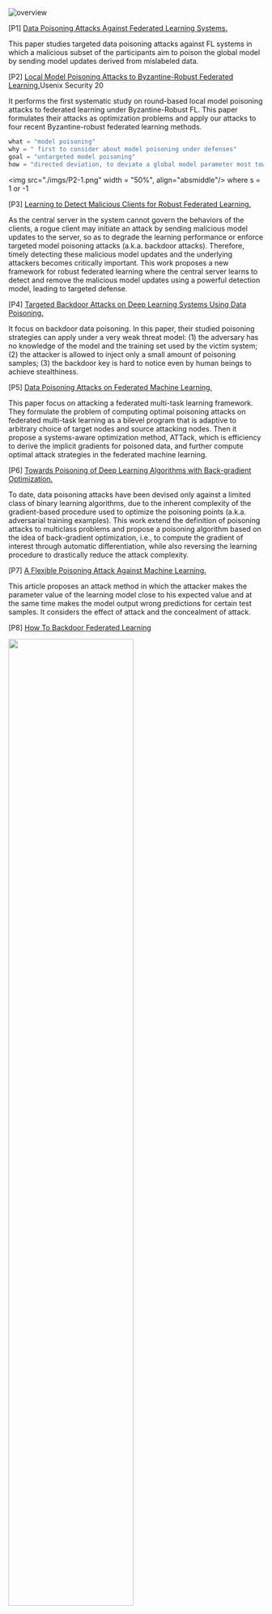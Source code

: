![overview](./imgs/poison_overview.png)

[P1] [Data Poisoning Attacks Against
Federated Learning Systems.](./Poison/P1_Data_Poisoning_Attacks_Against_Federated_Learning_Systems.pdf)

This paper studies targeted data poisoning attacks against FL systems in which a malicious subset of the participants aim to poison the
global model by sending model updates derived from mislabeled data.

[P2] [Local Model Poisoning Attacks to Byzantine-Robust Federated Learning.](./Poison/P2_Local_Model_Poisoning_Attacks_to_Byzantine_Robust_Federated_Learning.pdf)Usenix Security 20


It performs the first systematic study on round-based local model poisoning attacks to federated learning under Byzantine-Robust FL. This paper formulates their attacks as optimization problems and apply our attacks to four recent Byzantine-robust federated learning methods.

```python
what = "model poisoning"
why = " first to consider about model poisoning under defenses"
goal = "untargeted model poisoning"
how = "directed deviation, to deviate a global model parameter most towards the inverse of the direction under aggregation defenses"
```
<img src="./imgs/P2-1.png" width = "50%",  align="absmiddle"/>
where s = 1 or -1


[P3] [Learning to Detect Malicious Clients for Robust Federated Learning.](./Poison/P3_Learning_to_Detect_Malicious_Clients_for_Robust_Federated_Learning.pdf)

As the central server in the system cannot govern the behaviors of the clients, a rogue client may initiate an attack by sending malicious model updates to the server, so as to degrade the learning performance or enforce targeted model poisoning attacks (a.k.a. backdoor attacks). Therefore, timely detecting these malicious model updates and the underlying attackers becomes critically important. This work proposes a new framework for robust federated learning where the central server learns to detect and remove the malicious model updates using a powerful detection model, leading to targeted defense. 


[P4] [Targeted Backdoor Attacks on Deep Learning Systems Using Data Poisoning.](./Poison/P4_Targeted_Backdoor_Attacks_on_Deep_Learning_Systems_Using_Data_Poisoning.pdf)

It focus on backdoor data poisoning. In this paper, their studied poisoning strategies can apply under a very weak threat model: (1) the adversary has no knowledge of the model and the training set used by the victim system; (2) the attacker is allowed to inject only a small amount of poisoning samples; (3) the backdoor key is hard to notice even by human beings to achieve stealthiness. 

[P5] [Data Poisoning Attacks on Federated Machine
Learning.](./Poison/P5_Data_Poisoning_Attacks_on_Federated_Machine_Learning.pdf)

This paper focus on attacking a federated multi-task learning framework. They formulate the problem of computing optimal poisoning attacks on federated multi-task learning as a bilevel program that is adaptive to arbitrary choice of target nodes and source attacking nodes. Then it propose a systems-aware optimization method, ATTack, which is efficiency to derive the implicit gradients for poisoned data, and further compute optimal attack strategies in the federated machine learning. 

[P6] [Towards Poisoning of Deep Learning Algorithms with
Back-gradient Optimization.](./Poison/P6_Towards_Poisoning_of_Deep_Learning_Algorithms_with_Back-gradient_Optimization.pdf)

To date, data poisoning attacks have been devised only against a limited class of binary learning algorithms, due to the inherent complexity of the gradient-based procedure used to optimize the poisoning points (a.k.a. adversarial training examples). This work extend the definition of poisoning attacks to multiclass problems and propose a poisoning algorithm based on the idea of back-gradient optimization, i.e., to compute the gradient of interest through automatic differentiation, while also reversing the learning procedure to drastically reduce the attack complexity.

[P7] [A Flexible Poisoning Attack Against Machine
Learning.](./Poison/P7_A_Flexible_Poisoning_Attack_Against_Machine_Learning.pdf)

This article proposes an attack method in which the attacker makes the parameter value of the learning model close to his expected value and at the same time makes the model output wrong predictions for certain test samples. It considers the effect of attack and the concealment of attack. 


[P8] [How To Backdoor Federated Learning](./Poison/P8_How_To_Backdoor_Federated_Learning.pdf)

<img src="./imgs/P8-1.png" width = "70%" />
<img src="./imgs/P8-2.png" width = "50%" />


The paper proposes an input matrix manipulation to conduct targeted local model poisoning backdoor in federated learning. When the global is about to converge, the attacker could inject a malicious model based on the difference of the clean global one. And it proved to be efficient even when the attacker does not know the global learning rate. 

[P14] [Robust Federated Training via Collaborative Machine Teaching using Trusted Instances](./Poison/P14_Robust_Federated_Training_via_Collaborative_Machine_Teaching_using_Trusted_Instances.pdf)
AAAI

This paper considers partial corrupted local data while the rest fraction is trusted in FL. The clients are organized to jointly tune the corrupted training data set, such that the model learnt with the tuned training set by the server predicts consistent targets as the trusted instances. More specifically, it adopt two types of training data tuning operations: crafting the training instances and subset-selecting the training set.


[P15]
[dba distributed backdoor attacks against federated learning](./Poison/P15_dba_distributed_backdoor_attacks_against_federated_learning.pdf)
ICLR

```python
why, what, goal = "[P8]"
how = "use distributed trigger rather than one trigger to achieve better occultation"
```
<img src = "./imgs/P15.png", width = 80% \>

Instead of applying the same trigger in the attackers' datasets in [P8], this paper studies the distributed triggers (multiple triggers for subtasks) in FL, which can be more insidious and hard to detect. Additionally, the impact of triggers factors (eg. size, gap, location) are studied.

[P16]
[Analyzing_Federated_Learning_through_an_Adversarial_Lens](./Poison/P16_Analyzing_Federated_Learning_through_an_Adversarial_Lens.pdf)
ICML

1. FedAvg, boost the malicious agent’s update to overcome the effects of other agents’ updates by K times with E=5;
2. propose an alternating minimization strategy, which alternately optimizes for the stealth objectives and the adversarial objective; 
3. using parameter estimation for the benign agents’ updates to improve on attack success by averaging methods assuming the cumulative updates were the same at each step for benigns;  
4. use a suite of interpretability techniques to generate visual explanations for both benign and malicious models to demonstrate indistinguishability.

```python
what = "model poisoning by a single, non-colluding malicious agent"
why = " first to consider about stealth in model poisoning"
goal = "targeted, effective, stealth under defenses"
how = "effective = boosting of updates, stealth = alternating minimization strategy"
conclusion = "model poisoning attacks are much more effective than data poisoning in FL"
```

[P17]

[P18]
[attack-of-the-tails-yes-you-really-can-backdoor-federated-learning-Paper](./Poison/P18-attack-of-the-tails-yes-you-really-can-backdoor-federated-learning-Paper.pdf)
NIPS

<img src = "./imgs/P18-1.png", width = 80% \>


```python
what = "edge-case backdoor: misclassify of easy inputs that are however unlikely to be part of the training, or test data, i.e., they live on the tail of the input distribution"
why = "hard to to filter under diverse data settings"
goal = "targeted under defense"
how = """
black-box: direct data poison;
PGD: periodically project their model on a small ball, centered around the global model of the previous round;
PGD+boosting[P16];
"""
```

This paper concludes that FL systems can NOT be tailored to be robust against backdoors. And it provides edge-case backdoors which forces a model to misclassify on seemingly easy inputs that are however unlikely to be part of the training, or test data, i.e., they live on the tail of the input distribution. Specifically, it is 3 attacks: black-box, PGD and PGD+boosting[P16]


[P19]
[Comprehensive-Privacy-Analysis-of-Deep-Learning-Passive-and-Active-White-box-Inference-Attacks-against-Centralized-and-Federated-Learning](./Poison/P19_Comprehensive-Privacy-Analysis-of-Deep-Learning-Passive-and-Active-White-box-Inference-Attacks-against-Centralized-and-Federated-Learning.pdf)
S&P

This paper proposes a white-box membership inference attacks, one observation from this paper is that latter layer leaks more information than the former, however the leakage of activation layer is similar to output layer. So the results of white-box and black-box using activation information are similar. It design deep learning attack models using the gradient vector over all parameters on the target data point as the main feature for the attack. The architecture (simple CNN + FCN) processes extracted (gradient) features from different layers of the target model separately, and combines their information to compute the membership probability of a target data point. Further, it designs an active attack in the federated learning setting, the adversary can actively push SGD to leak even more information about the participants’ data. 


```python
what = "passive and active, white-box, inference, membership, central and FL"
goal = "white-box membership inference attacks"
why = "the leakage of activation layer is similar to output layer"
how = "train a binary classification model using gradients, hidden layers, output, loss"
```
<img src = "./imgs/P19-1.png", width = 50%><img src = "./imgs/P19-2.png", width = 50%>


[P20] [FLTrust: Byzantine-robust Federated Learning via Trust Bootstrapping
](./Poison/P20-FLTrust-Byzantine-robust-Federated-Learning-via-Trust-Bootstrapping.pdf)
NDSS

Rather than performing anomaly detection in local model, this paper build bootstraping trust by compute the cosine similarity beteween server updates and clients' updates, which is named as trust score. The weighted aggregation is based on trust scores and updates normalized by the magnitude of server updates.

[P21] [Manipulating the Byzantine: Optimizing Model Poisoning Attacks and Defenses for Federated Learning
](./Poison/P21-Manipulating-the-Byzantine-Optimizing-Model-Poisoning-Attacks-and-Defenses-for-Federated-Learning.pdf)
NDSS

This paper presents a generic framework for model poisoning attacks and a novel defense   called divide-and-conquer (DnC) on FL. The key idea of its generic poisoning is that they introduce perturbation vectors and optimize the scaling factor $\gamma$ in both AGR-tailored and AGR-agnostic manners. DnC applies a singular value decomposition (SVD) based spectral methods to detect and remove outliers.

```python
what = "model poisoning + defense"
goal = "untargeted under defense"
why = "defenses exist"
how = """
poisoning: introduce perturbation vectors and optimize the scaling factor 
defense: singular value decomposition based spectral methods
"""
```
<img src = "./imgs/P21-1.png", width = 100%>

[P22] [Threats to Federated Learning: A Survey](./Poison/P22_Threats-to-Federated-Learning-A-Survey.pdf)

It summarizes the existing threats to FL

[P23] [Exploiting Unintended Feature Leakage in Collaborative Learning](./poison/P23-Exploiting-Unintended-Feature-Leakage-in-Collaborative-Learning.pdf)


```mermaid
graph LR
Z(Adversary)-->Z1(Attacks)
Z-->Z2(Defenses)
Z1-->A1(Training)
Z1-->A2(Inferrence)
A1-->B1(Data Poisoning)
B1-->M1(Dirty label)
B1-->M2(Clean label)
A1-->B2(Local Model Poisoning)
M1-->C1(Federated)
M1-->C2(Centralized)
B2-->D1(2)
B2-->D3(generic model poison-21)
B2-->D2(backdoor-8)
B2-->D4(distributed backddor-15)
B2-->D6(edge-case backdoor-18)
B2-->D5(alternative minimization and parameter estimation-16)
C1-->G1(Label flipping-1)
C1-->G2(3)
C1-->G3(Multi-task-5)
C1-->G4(Partial corrupted data-14)
C1-->G5(Edge-case-18)
C2-->H1(3)
C2-->H2(4)
C2-->H3(Multi-class back gradient optimization-6)
C2-->H4(7)
A2-->B3(Membership)
B3-->I1(white-box-19)
A2-->B4(Reconstructing)
A2-->B5(Misclassification)
Z2-->B11(Training)
Z2-->B12(Inference)
B11-->C11(Model poisoning)
B11-->C12(Data poisoning)
C11-->D11(20)
C12-->D12(Heterogenous data-17)
```
